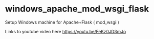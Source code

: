 # windows_apache_mod_wsgi_flask
Setup Windows machine for Apache+Flask ( mod_wsgi )


Links to youtube video here <https://youtu.be/FeKz0JD3mJo>